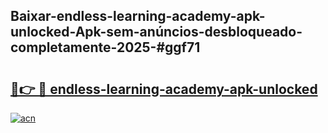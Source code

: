 ## Baixar-endless-learning-academy-apk-unlocked-Apk-sem-anúncios-desbloqueado-completamente-2025-#ggf71

# <h2><a href="https://ainizakaria.my?title=endless-learning-academy-apk-unlocked&ref=20M">🔗👉 🔴 endless-learning-academy-apk-unlocked</a></h2>

[![acn](https://github.com/user-attachments/assets/0f9c940e-d8b0-45ae-aac7-cd30a18b3e1c)](https://ainizakaria.my?title=endless-learning-academy-apk-unlocked&ref=20M)

